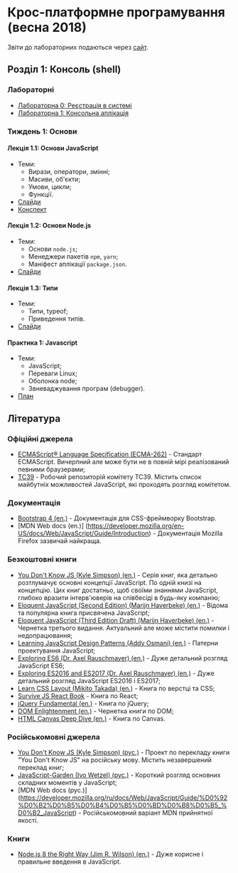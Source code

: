 # Крос-платформне програмування (весна 2018)

Звіти до лабораторних подаються через [сайт](http://novel.university).

## Розділ 1: Консоль (shell)

### Лабораторнi
- [Лабораторна 0: Реєстрація в системі](labs/00-registration.md)
- [Лабораторна 1: Консольна аплікація](labs/01-console.md)

### Тиждень 1: Основи

#### Лекція 1.1: Основи JavaScript
- Теми:
  - Вирази, оператори, змінні;
  - Масиви, об'єкти;
  - Умови, цикли;
  - Функції.
- [Слайди](/slides/01_1-javascript-basics)
- [Конспект](/lectures/01_1-javascript-basics.md)

#### Лекція 1.2: Основи Node.js
- Теми:
  - Основи `node.js`;
  - Менеджери пакетів `npm`, `yarn`;
  - Маніфест аплікації `package.json`.
- [Слайди](/slides/01_2-node-basics)

#### Лекція 1.3: Типи
- Теми:
  - Типи, typeof;
  - Приведення типів.
- [Слайди](/slides/01_3-types)

#### Практика 1: Javascript
- Теми:
  - JavaScript;
  - Переваги Linux;
  - Оболонка node;
  - Звневаджування програм (debugger).
- [План](/seminars/01-javascript.md)

## Література

### Офіційні джерела
- [ECMAScript® Language Specification (ECMA-262)](https://www.ecma-international.org/ecma-262/) - Стандарт ECMAScript. Вичерпний але може бути не в повній мірі реалізований певними браузерами;
- [TC39](https://github.com/tc39/ecma262) - Робочий репозиторій комітету TC39. Містить список майбутніх можливостей JavaScript, які проходять розгляд комітетом.

### Документація
- [Bootstrap 4 (en.)](https://getbootstrap.com/) - Документація для CSS-фреймворку Bootstrap.
- [MDN Web docs (en.)] (https://developer.mozilla.org/en-US/docs/Web/JavaScript/Guide/Introduction) - Документація Mozilla Firefox зазвичай найкраща.

### Безкоштовні книги
- [You Don't Know JS (Kyle Simpson) (en.)](https://github.com/getify/You-Dont-Know-JS) - Серія книг, яка детально розтлумачує основні концепції JavaScript. По одній книзі на концепцію. Цих книг достатньо, щоб своїми знаннями JavaScript, глибоко вразити інтерв'юверів на співбесіді в будь-яку компанію;
- [Eloquent JavaScript (Second Edition) (Marijn Haverbeke) (en.)](https://eloquentjavascript.net/) - Відома та популярна книга присвячена JavaScript;
- [Eloquent JavaScript (Third Edition Draft) (Marijn Haverbeke) (en.)](https://eloquentjavascript.net/3rd_edition/) - Чернетка третього видання. Актуальний але може містити помилки і недопрацювання;
- [Learning JavaScript Design Patterns (Addy Osmani) (en.)](https://addyosmani.com/resources/essentialjsdesignpatterns/book/) - Патерни проектування JavaScript;
- [Exploring ES6 (Dr. Axel Rauschmayer) (en.)](http://exploringjs.com/es6/index.html) - Дуже детальний розгляд JavaScript ES6;
- [Exploring ES2016 and ES2017 (Dr. Axel Rauschmayer) (en.)](http://exploringjs.com/es2016-es2017/index.html) - Дуже детальний розгляд JavaScript ES2016 і ES2017;
- [Learn CSS Layout (Mikito Takada) (en.)](http://book.mixu.net/css/single-page.html) - Книга по верстці та CSS;
- [Survive JS React Book](https://survivejs.com/react/introduction/) - Книга по React;
- [jQuery Fundamental (en.)](http://jqfundamentals.com/) - Книга по jQuery;
- [DOM Enlightenment (en.)](http://domenlightenment.com/) - Чернетка книги по DOM;
- [HTML Canvas Deep Dive (en.)](https://joshondesign.com/p/books/canvasdeepdive/toc.html) - Книга по Canvas.

### Російськомовні джерела
- [You Don't Know JS (Kyle Simpson) (рус.)](https://github.com/azat-io/you-dont-know-js-ru) - Проект по перекладу книги "You Don't Know JS" на російську мову. Містить незавершений переклад книг;
- [JavaScript-Garden (Ivo Wetzel) (рус.)](http://bonsaiden.github.io/JavaScript-Garden/ru/) - Короткий розгляд основних складних моментів у JavaScript;
- [MDN Web docs (рус.)] (https://developer.mozilla.org/ru/docs/Web/JavaScript/Guide/%D0%92%D0%B2%D0%B5%D0%B4%D0%B5%D0%BD%D0%B8%D0%B5_%D0%B2_JavaScript) - Російськомовний варіант MDN прийнятної якості.

### Книги
- [Node.js 8 the Right Way (Jim R. Wilson) (en.)](https://pragprog.com/book/jwnode2/node-js-8-the-right-way) - Дуже корисне і правильне введення в JavaScript.
